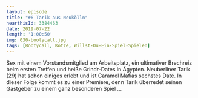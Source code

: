 ```yaml
---
layout: episode
title: "#6 Tarik aus Neukölln"
hearthisId: 3384463
date: 2019-07-22
length: '1:00:50'
img: 030-bootycall.jpg
tags: [Bootycall, Kotze, Willst-Du-Ein-Spiel-Spielen]
---
```

Sex mit einem Vorstandsmitglied am Arbeitsplatz, ein ultimativer Brechreiz beim ersten Treffen und heiße Grindr-Dates in Ägypten. Neuberliner Tarik (29) hat schon einiges erlebt und ist Caramel Mafias sechstes Date. In dieser Folge kommt es zu einer Premiere, denn Tarik überredet seinen Gastgeber zu einem ganz besonderen Spiel ...